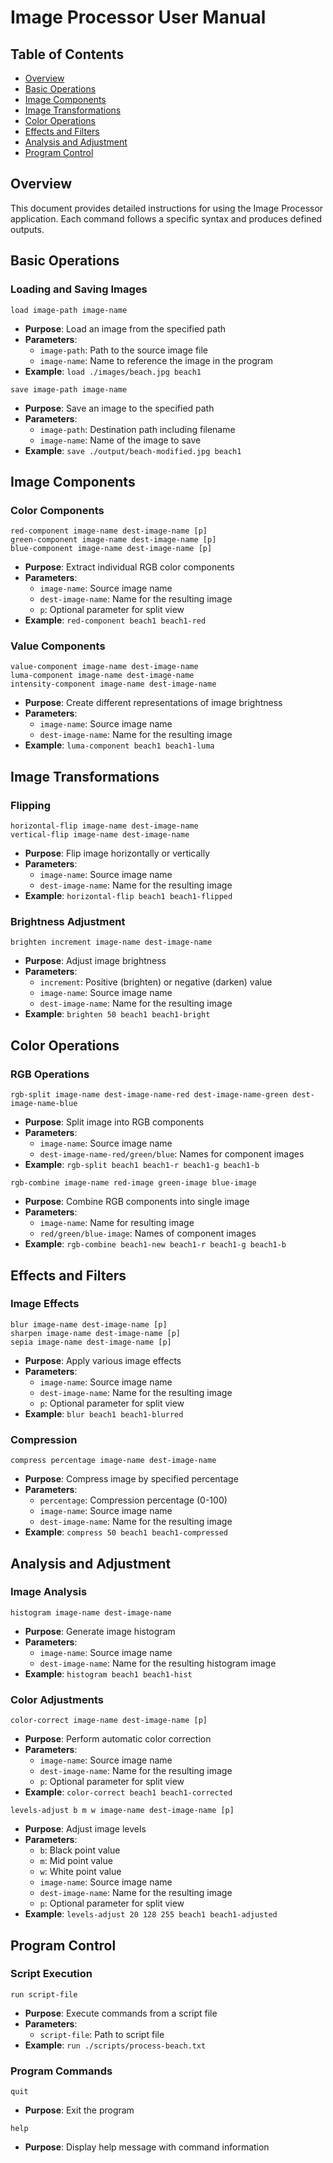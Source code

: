# Image Processor User Manual

## Table of Contents
- [Overview](#overview)
- [Basic Operations](#basic-operations)
- [Image Components](#image-components)
- [Image Transformations](#image-transformations)
- [Color Operations](#color-operations)
- [Effects and Filters](#effects-and-filters)
- [Analysis and Adjustment](#analysis-and-adjustment)
- [Program Control](#program-control)

## Overview
This document provides detailed instructions for using the Image Processor application. Each command follows a specific syntax and produces defined outputs.

## Basic Operations

### Loading and Saving Images
```
load image-path image-name
```
- **Purpose**: Load an image from the specified path
- **Parameters**:
    - `image-path`: Path to the source image file
    - `image-name`: Name to reference the image in the program
- **Example**: `load ./images/beach.jpg beach1`

```
save image-path image-name
```
- **Purpose**: Save an image to the specified path
- **Parameters**:
    - `image-path`: Destination path including filename
    - `image-name`: Name of the image to save
- **Example**: `save ./output/beach-modified.jpg beach1`

## Image Components

### Color Components
```
red-component image-name dest-image-name [p]
green-component image-name dest-image-name [p]
blue-component image-name dest-image-name [p]
```
- **Purpose**: Extract individual RGB color components
- **Parameters**:
    - `image-name`: Source image name
    - `dest-image-name`: Name for the resulting image
    - `p`: Optional parameter for split view
- **Example**: `red-component beach1 beach1-red`

### Value Components
```
value-component image-name dest-image-name
luma-component image-name dest-image-name
intensity-component image-name dest-image-name
```
- **Purpose**: Create different representations of image brightness
- **Parameters**:
    - `image-name`: Source image name
    - `dest-image-name`: Name for the resulting image
- **Example**: `luma-component beach1 beach1-luma`

## Image Transformations

### Flipping
```
horizontal-flip image-name dest-image-name
vertical-flip image-name dest-image-name
```
- **Purpose**: Flip image horizontally or vertically
- **Parameters**:
    - `image-name`: Source image name
    - `dest-image-name`: Name for the resulting image
- **Example**: `horizontal-flip beach1 beach1-flipped`

### Brightness Adjustment
```
brighten increment image-name dest-image-name
```
- **Purpose**: Adjust image brightness
- **Parameters**:
    - `increment`: Positive (brighten) or negative (darken) value
    - `image-name`: Source image name
    - `dest-image-name`: Name for the resulting image
- **Example**: `brighten 50 beach1 beach1-bright`

## Color Operations

### RGB Operations
```
rgb-split image-name dest-image-name-red dest-image-name-green dest-image-name-blue
```
- **Purpose**: Split image into RGB components
- **Parameters**:
    - `image-name`: Source image name
    - `dest-image-name-red/green/blue`: Names for component images
- **Example**: `rgb-split beach1 beach1-r beach1-g beach1-b`

```
rgb-combine image-name red-image green-image blue-image
```
- **Purpose**: Combine RGB components into single image
- **Parameters**:
    - `image-name`: Name for resulting image
    - `red/green/blue-image`: Names of component images
- **Example**: `rgb-combine beach1-new beach1-r beach1-g beach1-b`

## Effects and Filters

### Image Effects
```
blur image-name dest-image-name [p]
sharpen image-name dest-image-name [p]
sepia image-name dest-image-name [p]
```
- **Purpose**: Apply various image effects
- **Parameters**:
    - `image-name`: Source image name
    - `dest-image-name`: Name for the resulting image
    - `p`: Optional parameter for split view
- **Example**: `blur beach1 beach1-blurred`

### Compression
```
compress percentage image-name dest-image-name
```
- **Purpose**: Compress image by specified percentage
- **Parameters**:
    - `percentage`: Compression percentage (0-100)
    - `image-name`: Source image name
    - `dest-image-name`: Name for the resulting image
- **Example**: `compress 50 beach1 beach1-compressed`

## Analysis and Adjustment

### Image Analysis
```
histogram image-name dest-image-name
```
- **Purpose**: Generate image histogram
- **Parameters**:
    - `image-name`: Source image name
    - `dest-image-name`: Name for the resulting histogram image
- **Example**: `histogram beach1 beach1-hist`

### Color Adjustments
```
color-correct image-name dest-image-name [p]
```
- **Purpose**: Perform automatic color correction
- **Parameters**:
    - `image-name`: Source image name
    - `dest-image-name`: Name for the resulting image
    - `p`: Optional parameter for split view
- **Example**: `color-correct beach1 beach1-corrected`

```
levels-adjust b m w image-name dest-image-name [p]
```
- **Purpose**: Adjust image levels
- **Parameters**:
    - `b`: Black point value
    - `m`: Mid point value
    - `w`: White point value
    - `image-name`: Source image name
    - `dest-image-name`: Name for the resulting image
    - `p`: Optional parameter for split view
- **Example**: `levels-adjust 20 128 255 beach1 beach1-adjusted`

## Program Control

### Script Execution
```
run script-file
```
- **Purpose**: Execute commands from a script file
- **Parameters**:
    - `script-file`: Path to script file
- **Example**: `run ./scripts/process-beach.txt`

### Program Commands
```
quit
```
- **Purpose**: Exit the program

```
help
```
- **Purpose**: Display help message with command information